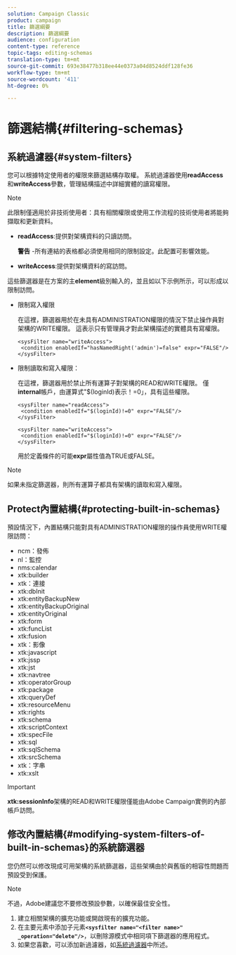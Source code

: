 ```yaml
---
solution: Campaign Classic
product: campaign
title: 篩選綱要
description: 篩選綱要
audience: configuration
content-type: reference
topic-tags: editing-schemas
translation-type: tm+mt
source-git-commit: 693e38477b318ee44e0373a04d8524ddf128fe36
workflow-type: tm+mt
source-wordcount: '411'
ht-degree: 0%

---
```



# 篩選結構{#filtering-schemas}

## 系統過濾器{#system-filters}

您可以根據特定使用者的權限來篩選結構存取權。 系統過濾器使用&#x200B;**readAccess**&#x200B;和&#x200B;**writeAccess**&#x200B;參數，管理結構描述中詳細實體的讀寫權限。

>[!NOTE]
>
>此限制僅適用於非技術使用者：具有相關權限或使用工作流程的技術使用者將能夠擷取和更新資料。

* **readAccess**:提供對架構資料的只讀訪問。

   **警告** -所有連結的表格都必須使用相同的限制設定。此配置可影響效能。

* **writeAccess**:提供對架構資料的寫訪問。

這些篩選器是在方案的主&#x200B;**element**&#x200B;級別輸入的，並且如以下示例所示，可以形成以限制訪問。

* 限制寫入權限

   在這裡，篩選器用於在未具有ADMINISTRATION權限的情況下禁止操作員對架構的WRITE權限。 這表示只有管理員才對此架構描述的實體具有寫權限。

   ```
   <sysFilter name="writeAccess">      
    <condition enabledIf="hasNamedRight('admin')=false" expr="FALSE"/>    
   </sysFilter>
   ```

* 限制讀取和寫入權限：

   在這裡，篩選器用於禁止所有運算子對架構的READ和WRITE權限。 僅&#x200B;**internal**&#x200B;帳戶，由運算式&quot;$(loginId)表示！=0」，具有這些權限。

   ```
   <sysFilter name="readAccess"> 
    <condition enabledIf="$(loginId)!=0" expr="FALSE"/>
   </sysFilter>
   
   <sysFilter name="writeAccess">  
    <condition enabledIf="$(loginId)!=0" expr="FALSE"/>
   </sysFilter>
   ```

   用於定義條件的可能&#x200B;**expr**&#x200B;屬性值為TRUE或FALSE。

>[!NOTE]
>
>如果未指定篩選器，則所有運算子都具有架構的讀取和寫入權限。

## Protect內置結構{#protecting-built-in-schemas}

預設情況下，內置結構只能對具有ADMINISTRATION權限的操作員使用WRITE權限訪問：

* ncm：發佈
* nl：監控
* nms:calendar
* xtk:builder
* xtk：連接
* xtk:dbInit
* xtk:entityBackupNew
* xtk:entityBackupOriginal
* xtk:entityOriginal
* xtk:form
* xtk:funcList
* xtk:fusion
* xtk：影像
* xtk:javascript
* xtk:jssp
* xtk:jst
* xtk:navtree
* xtk:operatorGroup
* xtk:package
* xtk:queryDef
* xtk:resourceMenu
* xtk:rights
* xtk:schema
* xtk:scriptContext
* xtk:specFile
* xtk:sql
* xtk:sqlSchema
* xtk:srcSchema
* xtk：字串
* xtk:xslt

>[!IMPORTANT]
>
>**xtk:sessionInfo**&#x200B;架構的READ和WRITE權限僅能由Adobe Campaign實例的內部帳戶訪問。

## 修改內置結構{#modifying-system-filters-of-built-in-schemas}的系統篩選器

您仍然可以修改現成可用架構的系統篩選器，這些架構由於與舊版的相容性問題而預設受到保護。

>[!NOTE]
>
>不過，Adobe建議您不要修改預設參數，以確保最佳安全性。

1. 建立相關架構的擴充功能或開啟現有的擴充功能。
1. 在主要元素中添加子元素&#x200B;**`<sysfilter name="<filter name>" _operation="delete"/>`**，以刪除源模式中相同項下篩選器的應用程式。
1. 如果您喜歡，可以添加新過濾器，如[系統過濾器](#system-filters)中所述。

